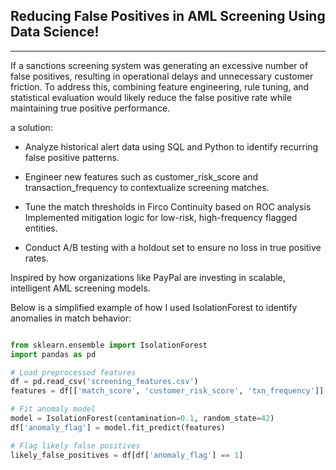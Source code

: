 ## Reducing False Positives in AML Screening Using Data Science!
---

If a sanctions screening system was generating an excessive number of false positives, resulting in operational delays and unnecessary customer friction. To address this, combining feature engineering, rule tuning, and statistical evaluation would likely reduce the false positive rate while maintaining true positive performance.

a solution:

- Analyze historical alert data using SQL and Python to identify recurring false positive patterns.

- Engineer new features such as customer_risk_score and transaction_frequency to contextualize screening matches.

- Tune the match thresholds in Firco Continuity based on ROC analysis
Implemented mitigation logic for low-risk, high-frequency flagged entities.

- Conduct A/B testing with a holdout set to ensure no loss in true positive rates.

Inspired by how organizations like PayPal are investing in scalable, intelligent AML screening models.

Below is a simplified example of how I used IsolationForest to identify anomalies in match behavior:

```python

from sklearn.ensemble import IsolationForest
import pandas as pd

# Load preprocessed features
df = pd.read_csv('screening_features.csv')
features = df[['match_score', 'customer_risk_score', 'txn_frequency']]

# Fit anomaly model
model = IsolationForest(contamination=0.1, random_state=42)
df['anomaly_flag'] = model.fit_predict(features)

# Flag likely false positives
likely_false_positives = df[df['anomaly_flag'] == 1]

```

